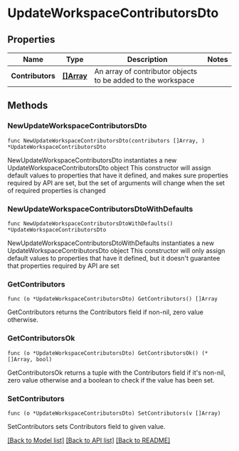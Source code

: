 # UpdateWorkspaceContributorsDto

## Properties

Name | Type | Description | Notes
------------ | ------------- | ------------- | -------------
**Contributors** | [**[]Array**](Array.md) | An array of contributor objects to be added to the workspace | 

## Methods

### NewUpdateWorkspaceContributorsDto

`func NewUpdateWorkspaceContributorsDto(contributors []Array, ) *UpdateWorkspaceContributorsDto`

NewUpdateWorkspaceContributorsDto instantiates a new UpdateWorkspaceContributorsDto object
This constructor will assign default values to properties that have it defined,
and makes sure properties required by API are set, but the set of arguments
will change when the set of required properties is changed

### NewUpdateWorkspaceContributorsDtoWithDefaults

`func NewUpdateWorkspaceContributorsDtoWithDefaults() *UpdateWorkspaceContributorsDto`

NewUpdateWorkspaceContributorsDtoWithDefaults instantiates a new UpdateWorkspaceContributorsDto object
This constructor will only assign default values to properties that have it defined,
but it doesn't guarantee that properties required by API are set

### GetContributors

`func (o *UpdateWorkspaceContributorsDto) GetContributors() []Array`

GetContributors returns the Contributors field if non-nil, zero value otherwise.

### GetContributorsOk

`func (o *UpdateWorkspaceContributorsDto) GetContributorsOk() (*[]Array, bool)`

GetContributorsOk returns a tuple with the Contributors field if it's non-nil, zero value otherwise
and a boolean to check if the value has been set.

### SetContributors

`func (o *UpdateWorkspaceContributorsDto) SetContributors(v []Array)`

SetContributors sets Contributors field to given value.



[[Back to Model list]](../README.md#documentation-for-models) [[Back to API list]](../README.md#documentation-for-api-endpoints) [[Back to README]](../README.md)


